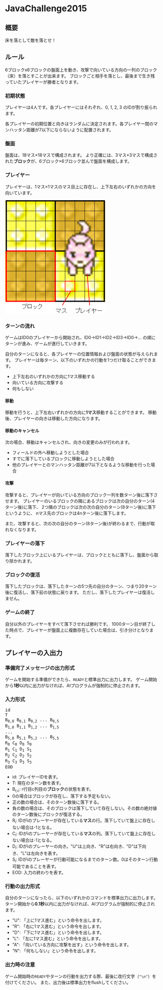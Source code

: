 # JavaChallenge2015

## 概要

床を落として敵を落とせ！

## ルール

6ブロックx6ブロックの盤面上を動き、攻撃で向いている方向の一列のブロック（床）を落とすことが出来ます。
ブロックごと相手を落とし、最後まで生き残っていたプレイヤーが勝者となります。

### 初期状態

プレイヤーは4人です。各プレイヤーにはそれぞれ、0, 1, 2, 3 のIDが割り振られます。

各プレイヤーの初期位置と向きはランダムに決定されます。各プレイヤー間のマンハッタン距離が7以下にならないように配置されます。

### 盤面

盤面は、18マス×18マスで構成されます。
より正確には、3マス×3マスで構成された**ブロック**が、6ブロック×6ブロック並んで盤面を構成します。

### プレイヤー

プレイヤーは、1マス×1マスのマス目上に存在し、上下左右のいずれかの方向を向いています。

![サンプル](./img/fieldJ.png)

### ターンの流れ

ゲームはID0のプレイヤーから開始され、ID0->ID1->ID2->ID3->ID0->... の順にターンが進み、ゲームが進行していきます。

自分のターンになると、各プレイヤーの位置情報および盤面の状態が与えられます。
プレイヤーは毎ターン、以下のいずれかの行動を1つだけ取ることができます。
- 上下左右のいずれかの方向に1マス移動する
- 向いている方向に攻撃する
- 何もしない

#### 移動

移動を行うと、上下左右いずれかの方向に**1マス**移動することができます。
移動後、プレイヤーの向きは移動した方向になります。

#### 移動のキャンセル

次の場合、移動はキャンセルされ、向きの変更のみが行われます。
- フィールドの外へ移動しようとした場合
- すでに落下しているブロックに移動しようとした場合
- 他のプレイヤーとのマンハッタン距離が7以下となるような移動を行った場合

#### 攻撃

攻撃すると、プレイヤーが向いている方向のブロック一列を数ターン後に落下させます。
プレイヤーのいるブロックの隣にあるブロックは次の自分のターン(4ターン後)に落下、
2つ隣のブロックは次の次の自分のターン(8ターン後)に落下というように、
nマス先のブロックは4nターン後に落下します。

また、攻撃すると、次の次の自分のターン(8ターン後)が終わるまで、行動が取れなくなります。

### プレイヤーの落下

落下したブロック上にいるプレイヤーは、ブロックとともに落下し、盤面から取り除かれます。

### ブロックの復活

落下したブロックは、落下したターンの5つ先の自分のターン、つまり20ターン後に復活し、落下前の状態に戻ります。
ただし、落下したプレイヤーは復活しません。

### ゲームの終了

自分以外のプレイヤーをすべて落下させれば勝利です。
1000ターン目が終了した時点で、プレイヤーが盤面上に複数存在していた場合は、引き分けとなります。


## プレイヤーの入出力

### 準備完了メッセージの出力形式

ゲームを開始する準備ができたら、`READY`と標準出力に出力します。
ゲーム開始から**1秒**以内に出力がなければ、AIプログラムが強制的に停止されます。

### 入力形式

<pre>
id
T
B<sub>0,0</sub> B<sub>0,1</sub> B<sub>0,2</sub> ... B<sub>0,5</sub>
B<sub>1,0</sub> B<sub>1,1</sub> B<sub>1,2</sub> ... B<sub>1,5</sub>
...
B<sub>5,0</sub> B<sub>5,1</sub> B<sub>5,2</sub> ... B<sub>5,5</sub>
R<sub>0</sub> C<sub>0</sub> D<sub>0</sub> S<sub>0</sub>
R<sub>1</sub> C<sub>1</sub> D<sub>1</sub> S<sub>1</sub>
R<sub>2</sub> C<sub>2</sub> D<sub>2</sub> S<sub>2</sub>
R<sub>3</sub> C<sub>3</sub> D<sub>3</sub> S<sub>3</sub>
EOD
</pre>

* id: プレイヤーIDを表す。
* T: 現在のターン数を表す。
* B<sub>r,c</sub>: r行目c列目の**ブロック**の状態を表す。
 * 0の場合はブロックが存在し、落下する予定もない。
 * 正の数の場合は、そのターン数後に落下する。
 * 負の数の場合は、そのブロックは落下していて存在しない。その数の絶対値のターン数後にブロックが復活する。
* R<sub>i</sub>: IDがiのプレーヤーが存在している**マス**の行。落下していて盤上に存在しない場合は-1となる。
* C<sub>i</sub>: IDがiのプレーヤーが存在している**マス**の列。落下していて盤上に存在しない場合は-1となる。
* D<sub>i</sub>: IDがiのプレーヤーの向き。"U"は上向き、"R"は右向き、"D"は下向き、"L"は左向きを表す。
* S<sub>i</sub>: IDがiのプレーヤーが行動可能になるまでのターン数。0はそのターン行動可能であることを表す。
* EOD: 入力の終わりを表す。

### 行動の出力形式

自分のターンになったら、以下のいずれかのコマンドを標準出力に出力します。
ターン開始から**0.1秒**以内に出力がなければ、AIプログラムが強制的に停止されます。

 * "U": 「上に1マス進む」という命令を出します。
 * "R": 「右に1マス進む」という命令を出します。
 * "D": 「下に1マス進む」という命令を出します。
 * "L": 「左に1マス進む」という命令を出します。
 * "A": 「向いている方向に攻撃を出す」という命令を出します。
 * "N": 「何もしない」という命令を出します。

### 出力時の注意

ゲーム開始時の`READY`やターンの行動を出力する際、最後に改行文字（`"\n"`）を付けてください。
また、出力後は標準出力をflushしてください。


